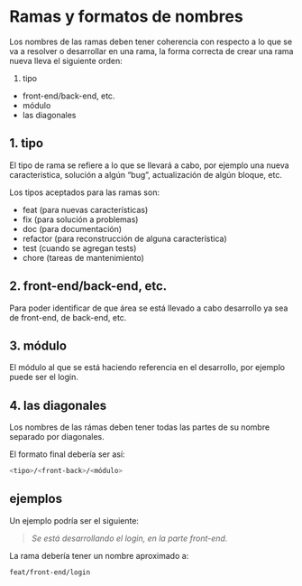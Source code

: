 # Ramas y formatos de nombres

Los nombres de las ramas deben tener coherencia con respecto a lo que se va a resolver o desarrollar en una rama, la forma correcta de crear una rama nueva lleva el siguiente orden:

1. tipo
* front-end/back-end, etc.
* módulo
* las diagonales

## 1. tipo

El tipo de rama se refiere a lo que se llevará a cabo, por ejemplo una nueva caracteristica, solución a algún “bug”, actualización de algún bloque, etc.

Los tipos aceptados para las ramas son:

* feat (para nuevas características)
* fix (para solución a problemas)
* doc (para documentación)
* refactor (para reconstrucción de alguna característica)
* test (cuando se agregan tests)
* chore (tareas de mantenimiento)

## 2. front-end/back-end, etc.

Para poder identificar de que área se está llevado a cabo desarrollo ya sea
de front-end, de back-end, etc.

## 3. módulo

El módulo al que se está haciendo referencia en el desarrollo, por ejemplo puede ser el login.

## 4. las diagonales

Los nombres de las rámas deben tener todas las partes de su nombre separado por diagonales.

El formato final debería ser así:

```bash
<tipo>/<front-back>/<módulo>
```

## ejemplos

Un ejemplo podría ser el siguiente:

> _Se está desarrollando el  login, en la parte front-end._

La rama debería tener un nombre aproximado a:

```bash
feat/front-end/login
```

